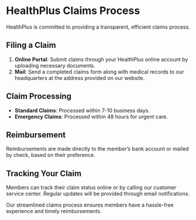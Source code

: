 # HealthPlus Claims Process

HealthPlus is committed to providing a transparent, efficient claims process.

## Filing a Claim
1. **Online Portal**: Submit claims through your HealthPlus online account by uploading necessary documents.
2. **Mail**: Send a completed claims form along with medical records to our headquarters at the address provided on our website.

## Claim Processing
- **Standard Claims**: Processed within 7-10 business days.
- **Emergency Claims**: Processed within 48 hours for urgent care.

## Reimbursement
Reimbursements are made directly to the member’s bank account or mailed by check, based on their preference.

## Tracking Your Claim
Members can track their claim status online or by calling our customer service center. Regular updates will be provided through email notifications.

Our streamlined claims process ensures members have a hassle-free experience and timely reimbursements.
